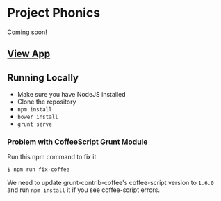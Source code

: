 # Project Phonics

Coming soon!


## [View App](http://apigee.github.io/phonics/dist/#/)

## Running Locally

* Make sure you have NodeJS installed
* Clone the repository
* `npm install`
* `bower install`
* `grunt serve`



### Problem with CoffeeScript Grunt Module

Run this npm command to fix it: 


```
$ npm run fix-coffee

```

We need to update grunt-contrib-coffee's coffee-script version to `1.6.0` and run `npm install` it if you see coffee-script errors.
